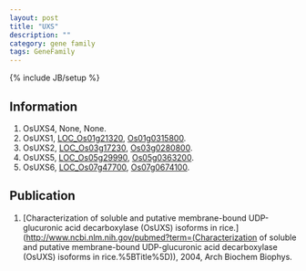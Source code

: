 ```yaml
---
layout: post
title: "UXS"
description: ""
category: gene family
tags: GeneFamily
---
```

{% include JB/setup %}

## Information
1. OsUXS4, None, None.
2. OsUXS1, [LOC_Os01g21320](http://rice.plantbiology.msu.edu/cgi-bin/ORF_infopage.cgi?orf=LOC_Os01g21320), [Os01g0315800](http://rapdb.dna.affrc.go.jp/viewer/gbrowse_details/irgsp1?name=Os01g0315800).
3. OsUXS2, [LOC_Os03g17230](http://rice.plantbiology.msu.edu/cgi-bin/ORF_infopage.cgi?orf=LOC_Os03g17230), [Os03g0280800](http://rapdb.dna.affrc.go.jp/viewer/gbrowse_details/irgsp1?name=Os03g0280800).
4. OsUXS5, [LOC_Os05g29990](http://rice.plantbiology.msu.edu/cgi-bin/ORF_infopage.cgi?orf=LOC_Os05g29990), [Os05g0363200](http://rapdb.dna.affrc.go.jp/viewer/gbrowse_details/irgsp1?name=Os05g0363200).
5. OsUXS6, [LOC_Os07g47700](http://rice.plantbiology.msu.edu/cgi-bin/ORF_infopage.cgi?orf=LOC_Os07g47700), [Os07g0674100](http://rapdb.dna.affrc.go.jp/viewer/gbrowse_details/irgsp1?name=Os07g0674100).

## Publication
1. [Characterization of soluble and putative membrane-bound UDP-glucuronic acid decarboxylase (OsUXS) isoforms in rice.](http://www.ncbi.nlm.nih.gov/pubmed?term=(Characterization of soluble and putative membrane-bound UDP-glucuronic acid decarboxylase (OsUXS) isoforms in rice.%5BTitle%5D)), 2004, Arch Biochem Biophys.


